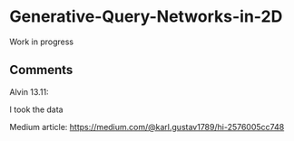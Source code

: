 # Generative-Query-Networks-in-2D
Work in progress

## Comments
Alvin 13.11:

I took the data 

Medium article:
https://medium.com/@karl.gustav1789/hi-2576005cc748
